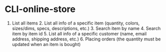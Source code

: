 # CLI-online-store
1. List all items  2. List all info of a specific item (quantity, colors, sizes/dims, specs, descriptions, etc.)  3. Search item by name  4. Search item by item id  5. List all info of a specific customer (name, email address, shipping address, etc.)  6. Placing orders (the quantity must be updated when an item is bought)
